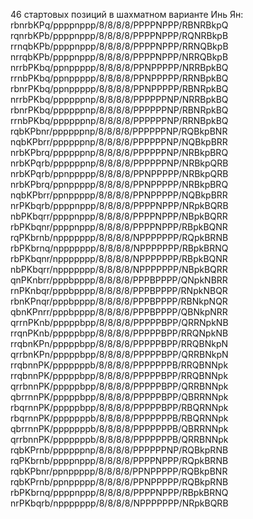 46 стартовых позиций в шахматном варианте Инь Ян:
rbnrbKPq/ppppnppp/8/8/8/8/PPPPNPPP/RBNRBkpQ
rqnrbKPb/ppppnppp/8/8/8/8/PPPPNPPP/RQNRBkpB
rrnqbKPb/ppppnppp/8/8/8/8/PPPPNPPP/RRNQBkpB
nrrqbKPb/ppppnppp/8/8/8/8/PPPPNPPP/NRRQBkpB
nrrbPKbq/ppnppppp/8/8/8/8/PPNPPPPP/NRRBpkBQ
rrnbPKbq/ppnppppp/8/8/8/8/PPNPPPPP/RRNBpkBQ
rbnrPKbq/ppnppppp/8/8/8/8/PPNPPPPP/RBNRpkBQ
nrrbPKbq/ppppppnp/8/8/8/8/PPPPPPNP/NRRBpkBQ
rbnrPKbq/ppppppnp/8/8/8/8/PPPPPPNP/RBNRpkBQ
rrnbPKbq/ppppppnp/8/8/8/8/PPPPPPNP/RRNBpkBQ
rqbKPbnr/ppppppnp/8/8/8/8/PPPPPPNP/RQBkpBNR
nqbKPbrr/ppppppnp/8/8/8/8/PPPPPPNP/NQBkpBRR
nrbKPbrq/ppppppnp/8/8/8/8/PPPPPPNP/NRBkpBRQ
nrbKPqrb/ppppppnp/8/8/8/8/PPPPPPNP/NRBkpQRB
nrbKPqrb/ppnppppp/8/8/8/8/PPNPPPPP/NRBkpQRB
nrbKPbrq/ppnppppp/8/8/8/8/PPNPPPPP/NRBkpBRQ
nqbKPbrr/ppnppppp/8/8/8/8/PPNPPPPP/NQBkpBRR
nrPKbqrb/ppppnppp/8/8/8/8/PPPPNPPP/NRpkBQRB
nbPKbqrr/ppppnppp/8/8/8/8/PPPPNPPP/NBpkBQRR
rbPKbqnr/ppppnppp/8/8/8/8/PPPPNPPP/RBpkBQNR
rqPKbrnb/nppppppp/8/8/8/8/NPPPPPPP/RQpkBRNB
rbPKbrnq/nppppppp/8/8/8/8/NPPPPPPP/RBpkBRNQ
rbPKbqnr/nppppppp/8/8/8/8/NPPPPPPP/RBpkBQNR
nbPKbqrr/nppppppp/8/8/8/8/NPPPPPPP/NBpkBQRR
qnPKnbrr/pppbpppp/8/8/8/8/PPPBPPPP/QNpkNBRR
rnPKnbqr/pppbpppp/8/8/8/8/PPPBPPPP/RNpkNBQR
rbnKPnqr/pppbpppp/8/8/8/8/PPPBPPPP/RBNkpNQR
qbnKPnrr/pppbpppp/8/8/8/8/PPPBPPPP/QBNkpNRR
qrrnPKnb/pppppbpp/8/8/8/8/PPPPPBPP/QRRNpkNB
rrqnPKnb/pppppbpp/8/8/8/8/PPPPPBPP/RRQNpkNB
rrqbnKPn/pppppbpp/8/8/8/8/PPPPPBPP/RRQBNkpN
qrrbnKPn/pppppbpp/8/8/8/8/PPPPPBPP/QRRBNkpN
rrqbnnPK/pppppppb/8/8/8/8/PPPPPPPB/RRQBNNpk
rrqbnnPK/pppppbpp/8/8/8/8/PPPPPBPP/RRQBNNpk
qrrbnnPK/pppppbpp/8/8/8/8/PPPPPBPP/QRRBNNpk
qbrrnnPK/pppppbpp/8/8/8/8/PPPPPBPP/QBRRNNpk
rbqrnnPK/pppppbpp/8/8/8/8/PPPPPBPP/RBQRNNpk
rbqrnnPK/pppppppb/8/8/8/8/PPPPPPPB/RBQRNNpk
qbrrnnPK/pppppppb/8/8/8/8/PPPPPPPB/QBRRNNpk
qrrbnnPK/pppppppb/8/8/8/8/PPPPPPPB/QRRBNNpk
rqbKPrnb/ppppppnp/8/8/8/8/PPPPPPNP/RQBkpRNB
rqPKbrnb/ppppnppp/8/8/8/8/PPPPNPPP/RQpkBRNB
rqbKPbnr/ppnppppp/8/8/8/8/PPNPPPPP/RQBkpBNR
rqbKPrnb/ppnppppp/8/8/8/8/PPNPPPPP/RQBkpRNB
rbPKbrnq/ppppnppp/8/8/8/8/PPPPNPPP/RBpkBRNQ
nrPKbqrb/nppppppp/8/8/8/8/NPPPPPPP/NRpkBQRB
